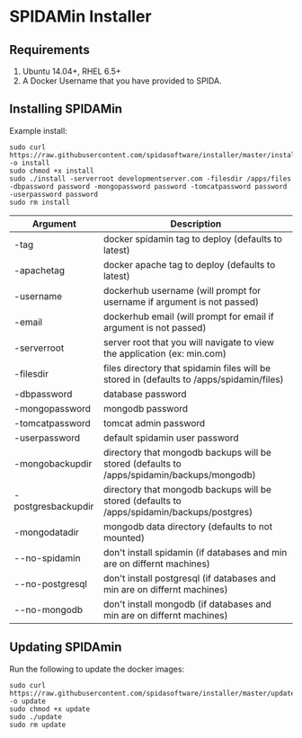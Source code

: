 # SPIDAMin Installer

Requirements
------------

1. Ubuntu 14.04+, RHEL 6.5+
2. A Docker Username that you have provided to SPIDA.


Installing SPIDAMin
-------------------

Example install:

```
sudo curl https://raw.githubusercontent.com/spidasoftware/installer/master/install -o install 
sudo chmod +x install 
sudo ./install -serverroot developmentserver.com -filesdir /apps/files -dbpassword password -mongopassword password -tomcatpassword password -userpassword password
sudo rm install
```

Argument           | Description
-------------------|--------------------------------------------------------------------------------------------
-tag               | docker spidamin tag to deploy (defaults to latest)
-apachetag         | docker apache tag to deploy (defaults to latest)
-username          | dockerhub username (will prompt for username if argument is not passed)
-email             | dockerhub email (will prompt for email if argument is not passed)
-serverroot        | server root that you will navigate to view the application (ex: min.com)  
-filesdir          | files directory that spidamin files will be stored in (defaults to /apps/spidamin/files)
-dbpassword        | database password
-mongopassword     | mongodb password
-tomcatpassword    | tomcat admin password
-userpassword      | default spidamin user password
-mongobackupdir    | directory that mongodb backups will be stored (defaults to /apps/spidamin/backups/mongodb)
-postgresbackupdir | directory that mongodb backups will be stored (defaults to /apps/spidamin/backups/postgres)
-mongodatadir      | mongodb data directory (defaults to not mounted)
--no-spidamin      | don't install spidamin (if databases and min are on differnt machines)
--no-postgresql    | don't install postgresql (if databases and min are on differnt machines)
--no-mongodb       | don't install mongodb (if databases and min are on differnt machines)


Updating SPIDAmin
-----------------
Run the following to update the docker images:

```
sudo curl https://raw.githubusercontent.com/spidasoftware/installer/master/update -o update 
sudo chmod +x update 
sudo ./update 
sudo rm update
```
